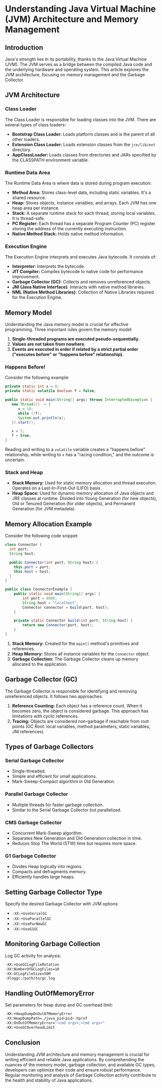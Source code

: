 # Understanding Java Virtual Machine (JVM) Architecture and Memory Management

## Introduction

Java's strength lies in its portability, thanks to the Java Virtual Machine (JVM). The JVM serves as a bridge between the compiled Java code and the underlying hardware and operating system. This article explores the JVM architecture, focusing on memory management and the Garbage Collector.

## JVM Architecture

### Class Loader

The Class Loader is responsible for loading classes into the JVM. There are several types of class loaders:

- **Bootstrap Class Loader:** Loads platform classes and is the parent of all other loaders.
- **Extension Class Loader:** Loads extension classes from the `jre/lib/ext` directory.
- **AppClassLoader:** Loads classes from directories and JARs specified by the CLASSPATH environment variable.

### Runtime Data Area

The Runtime Data Area is where data is stored during program execution:

- **Method Area:** Stores class-level data, including static variables. It's a shared resource.
- **Heap:** Stores objects, instance variables, and arrays. Each JVM has one heap area per instance.
- **Stack:** A separate runtime stack for each thread, storing local variables. It is thread-safe.
- **PC Register:** Each thread has a separate Program Counter (PC) register storing the address of the currently executing instruction.
- **Native Method Stack:** Holds native method information.

### Execution Engine

The Execution Engine interprets and executes Java bytecode. It consists of:

- **Interpreter:** Interprets the bytecode.
- **JIT Compiler:** Compiles bytecode to native code for performance improvement.
- **Garbage Collector (GC):** Collects and removes unreferenced objects.
- **JNI (Java Native Interface):** Interacts with native method libraries.
- **NML (Native Method Libraries):** Collection of Native Libraries required for the Execution Engine.

## Memory Model

Understanding the Java memory model is crucial for effective programming. Three important rules govern the memory model:

1. **Single-threaded programs are executed pseudo-sequentially.**
2. **Values are not taken from nowhere.**
3. **Events are executed in order if related by a strict partial order ("executes before" or "happens before" relationship).**

### Happens Before!

Consider the following example:

```java
private static int x = 0;
private static volatile boolean f = false;

public static void main(String[] args) throws InterruptedException {
   new Thread(() -> {
      x = 10;
      while (!f);
      System.out.println(x);
   }).start();

   x = 5;
   f = true;
}
```

Reading and writing to a `volatile` variable creates a "happens before" relationship, while writing to `x` has a "racing condition," and the outcome is uncertain.

### Stack and Heap

- **Stack Memory:** Used for static memory allocation and thread execution. Operates on a Last-In-First-Out (LIFO) basis.
- **Heap Space:** Used for dynamic memory allocation of Java objects and JRE classes at runtime. Divided into Young Generation (for new objects), Old or Tenured Generation (for older objects), and Permanent Generation (for JVM metadata).

## Memory Allocation Example

Consider the following code snippet:

```java
class Connector {
  int port;
  String host;

  public Connector(int port, String host) {
    this.port = port;
    this.host = host;
  }
}

public class ConnectorExample {
    public static void main(String[] args) {
        int port = 8080;
        String host = "localhost";
        Connector connector = build(port, host);
    }

    private static Connector build(int port, String host) {
        return new Connector(port, host);
    }
}
```

1. **Stack Memory:** Created for the `main()` method's primitives and references.
2. **Heap Memory:** Stores all instance variables for the `Connector` object.
3. **Garbage Collection:** The Garbage Collector cleans up memory allocated to the application.

## Garbage Collector (GC)

The Garbage Collector is responsible for identifying and removing unreferenced objects. It follows two approaches:

1. **Reference Counting:** Each object has a reference count. When it becomes zero, the object is considered garbage. This approach has limitations with cyclic references.
2. **Tracing:** Objects are considered non-garbage if reachable from root points (GC Root: local variables, method parameters, static variables, JNI references).

## Types of Garbage Collectors

### Serial Garbage Collector

- Single-threaded.
- Simple and efficient for small applications.
- Mark-Sweep-Compact algorithm in Old Generation.

### Parallel Garbage Collector

- Multiple threads for faster garbage collection.
- Similar to the Serial Garbage Collector but parallelized.

### CMS Garbage Collector

- Concurrent Mark-Sweep algorithm.
- Separates New Generation and Old Generation collection in time.
- Reduces Stop The World (STW) time but requires more space.

### G1 Garbage Collector

- Divides Heap logically into regions.
- Compacts and defragments memory.
- Efficiently handles large heaps.

## Setting Garbage Collector Type

Specify the desired Garbage Collector with JVM options:

- `-XX:+UseSerialGC`
- `-XX:+UseParallelGC`
- `-XX:+UseParNewGC`
- `-XX:+UseG1GC`

## Monitoring Garbage Collection

Log GC activity for analysis:

```bash
-XX:+UseGCLogFileRotation
-XX:NumberOfGCLogFiles=10
-XX:GCLogFileSize=50M
-Xloggc:/path/to/gc.log
```

## Handling OutOfMemoryError

Set parameters for heap dump and GC overhead limit:

```bash
-XX:+HeapDumpOnOutOfMemoryError
-XX:HeapDumpPath=./java_pid<pid>.hprof
-XX:OnOutOfMemoryError="<cmd args>;<cmd args>"
-XX:+UseGCOverheadLimit
```

## Conclusion

Understanding JVM architecture and memory management is crucial for writing efficient and reliable Java applications. By comprehending the nuances of the memory model, garbage collection, and available GC types, developers can optimize their code and ensure robust performance. Regular monitoring and analysis of Garbage Collection activity contribute to the health and stability of Java applications.